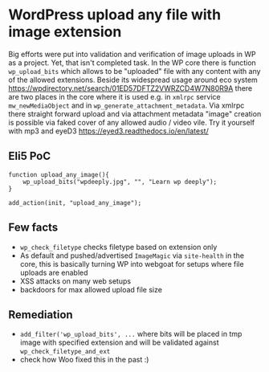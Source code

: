 # WordPress upload any file with image extension 

Big efforts were put into validation and verification of image uploads in WP as a project. Yet, that isn't completed task. 
In the WP core there is function `wp_upload_bits` which allows to be "uploaded" file with any content with any of the allowed extensions.
Beside its widespread usage around eco system https://wpdirectory.net/search/01ED57DFTZ2VWRZCD4W7N80R9A there are two places in the core where it is used e.g. in `xmlrpc` service `mw_newMediaObject` and in `wp_generate_attachment_metadata`. Via xmlrpc there straight forward upload and via attachment metadata "image" creation is possible via faked cover of any allowed audio / video vile. Try it yourself with mp3 and eyeD3 https://eyed3.readthedocs.io/en/latest/

## Eli5 PoC  

```
function upload_any_image(){
    wp_upload_bits("wpdeeply.jpg", "", "Learn wp deeply");    
}

add_action(init, "upload_any_image");
```

## Few facts

- `wp_check_filetype` checks filetype based on extension only
- As default and pushed/advertised `ImageMagic` via `site-health` in the core, this is basically turning WP into webgoat for setups where file uploads are enabled
- XSS attacks on many web setups
- backdoors for max allowed upload file size

## Remediation 

- `add_filter('wp_upload_bits', ...` where bits will be placed in tmp image with specified extension and will be validated against `wp_check_filetype_and_ext`
- check how Woo fixed this in the past :) 


